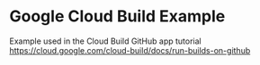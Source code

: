 # Google Cloud Build Example 

Example used in the Cloud Build GitHub app tutorial
https://cloud.google.com/cloud-build/docs/run-builds-on-github
